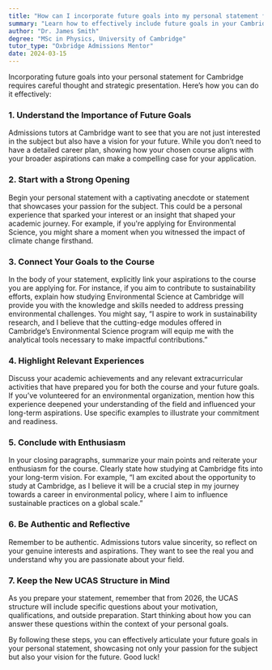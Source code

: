 ```yaml
---
title: "How can I incorporate future goals into my personal statement for Cambridge?"
summary: "Learn how to effectively include future goals in your Cambridge personal statement to impress admissions tutors and showcase your passion and vision."
author: "Dr. James Smith"
degree: "MSc in Physics, University of Cambridge"
tutor_type: "Oxbridge Admissions Mentor"
date: 2024-03-15
---
```


Incorporating future goals into your personal statement for Cambridge requires careful thought and strategic presentation. Here’s how you can do it effectively:

### 1. Understand the Importance of Future Goals
Admissions tutors at Cambridge want to see that you are not just interested in the subject but also have a vision for your future. While you don’t need to have a detailed career plan, showing how your chosen course aligns with your broader aspirations can make a compelling case for your application.

### 2. Start with a Strong Opening
Begin your personal statement with a captivating anecdote or statement that showcases your passion for the subject. This could be a personal experience that sparked your interest or an insight that shaped your academic journey. For example, if you're applying for Environmental Science, you might share a moment when you witnessed the impact of climate change firsthand.

### 3. Connect Your Goals to the Course
In the body of your statement, explicitly link your aspirations to the course you are applying for. For instance, if you aim to contribute to sustainability efforts, explain how studying Environmental Science at Cambridge will provide you with the knowledge and skills needed to address pressing environmental challenges. You might say, “I aspire to work in sustainability research, and I believe that the cutting-edge modules offered in Cambridge’s Environmental Science program will equip me with the analytical tools necessary to make impactful contributions.”

### 4. Highlight Relevant Experiences
Discuss your academic achievements and any relevant extracurricular activities that have prepared you for both the course and your future goals. If you’ve volunteered for an environmental organization, mention how this experience deepened your understanding of the field and influenced your long-term aspirations. Use specific examples to illustrate your commitment and readiness.

### 5. Conclude with Enthusiasm
In your closing paragraphs, summarize your main points and reiterate your enthusiasm for the course. Clearly state how studying at Cambridge fits into your long-term vision. For example, “I am excited about the opportunity to study at Cambridge, as I believe it will be a crucial step in my journey towards a career in environmental policy, where I aim to influence sustainable practices on a global scale.”

### 6. Be Authentic and Reflective
Remember to be authentic. Admissions tutors value sincerity, so reflect on your genuine interests and aspirations. They want to see the real you and understand why you are passionate about your field.

### 7. Keep the New UCAS Structure in Mind
As you prepare your statement, remember that from 2026, the UCAS structure will include specific questions about your motivation, qualifications, and outside preparation. Start thinking about how you can answer these questions within the context of your personal goals.

By following these steps, you can effectively articulate your future goals in your personal statement, showcasing not only your passion for the subject but also your vision for the future. Good luck!
    